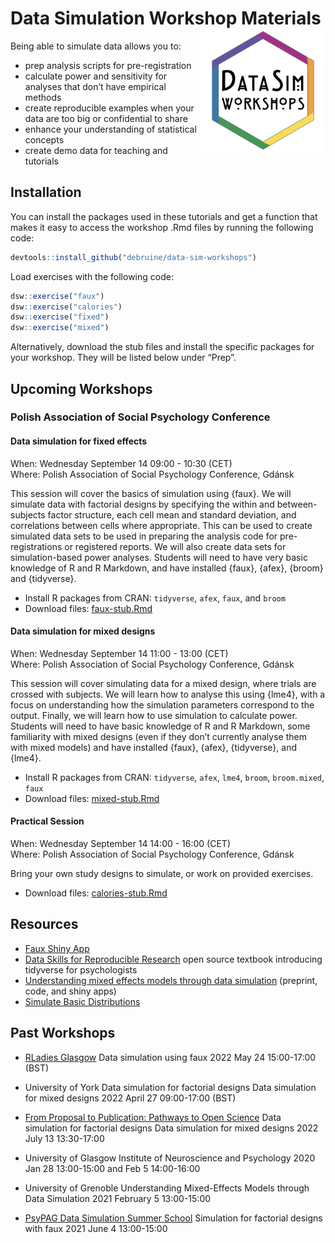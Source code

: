 
# Data Simulation Workshop Materials <img src="man/figures/logo.png" style="float:right; width:200px;" />

Being able to simulate data allows you to:

-   prep analysis scripts for pre-registration
-   calculate power and sensitivity for analyses that don’t have
    empirical methods
-   create reproducible examples when your data are too big or
    confidential to share
-   enhance your understanding of statistical concepts
-   create demo data for teaching and tutorials

## Installation

You can install the packages used in these tutorials and get a function
that makes it easy to access the workshop .Rmd files by running the
following code:

``` r
devtools::install_github("debruine/data-sim-workshops")
```

Load exercises with the following code:

``` r
dsw::exercise("faux")
dsw::exercise("calories")
dsw::exercise("fixed")
dsw::exercise("mixed")
```

Alternatively, download the stub files and install the specific packages
for your workshop. They will be listed below under “Prep”.

## Upcoming Workshops

### Polish Association of Social Psychology Conference

#### Data simulation for fixed effects

When: Wednesday September 14 09:00 - 10:30 (CET)  
Where: Polish Association of Social Psychology Conference, Gdánsk

This session will cover the basics of simulation using {faux}. We will
simulate data with factorial designs by specifying the within and
between-subjects factor structure, each cell mean and standard
deviation, and correlations between cells where appropriate. This can be
used to create simulated data sets to be used in preparing the analysis
code for pre-registrations or registered reports. We will also create
data sets for simulation-based power analyses. Students will need to
have very basic knowledge of R and R Markdown, and have installed
{faux}, {afex}, {broom} and {tidyverse}.

-   Install R packages from CRAN: `tidyverse`, `afex`, `faux`, and
    `broom`
-   Download files:
    [faux-stub.Rmd](https://raw.githubusercontent.com/debruine/data-sim-workshops/master/inst/stubs/faux-stub.Rmd)

#### Data simulation for mixed designs

When: Wednesday September 14 11:00 - 13:00 (CET)  
Where: Polish Association of Social Psychology Conference, Gdánsk

This session will cover simulating data for a mixed design, where trials
are crossed with subjects. We will learn how to analyse this using
{lme4}, with a focus on understanding how the simulation parameters
correspond to the output. Finally, we will learn how to use simulation
to calculate power. Students will need to have basic knowledge of R and
R Markdown, some familiarity with mixed designs (even if they don’t
currently analyse them with mixed models) and have installed {faux},
{afex}, {tidyverse}, and {lme4}.

-   Install R packages from CRAN: `tidyverse`, `afex`, `lme4`, `broom`,
    `broom.mixed`, `faux`
-   Download files:
    [mixed-stub.Rmd](https://raw.githubusercontent.com/debruine/data-sim-workshops/master/inst/stubs/mixed-stub.Rmd)

#### Practical Session

When: Wednesday September 14 14:00 - 16:00 (CET)  
Where: Polish Association of Social Psychology Conference, Gdánsk

Bring your own study designs to simulate, or work on provided exercises.

-   Download files:
    [calories-stub.Rmd](https://raw.githubusercontent.com/debruine/data-sim-workshops/master/inst/stubs/calories-stub.Rmd)

## Resources

-   [Faux Shiny App](https://shiny.psy.gla.ac.uk/debruine/fauxapp/)
-   [Data Skills for Reproducible
    Research](https://psyteachr.github.io/reprores/) open source
    textbook introducing tidyverse for psychologists
-   [Understanding mixed effects models through data
    simulation](https://osf.io/3cz2e/) (preprint, code, and shiny apps)
-   [Simulate Basic
    Distributions](https://shiny.psy.gla.ac.uk/debruine/simulate/)

## Past Workshops

-   [RLadies
    Glasgow](https://www.meetup.com/rladies-glasgow/events/285942871/)
    Data simulation using faux 2022 May 24 15:00-17:00 (BST)

-   University of York Data simulation for factorial designs Data
    simulation for mixed designs 2022 April 27 09:00-17:00 (BST)

-   [From Proposal to Publication: Pathways to Open
    Science](https://www.dropbox.com/s/aydsuk6eahxumzu/OSW-Jul21.pdf?dl=0)
    Data simulation for factorial designs Data simulation for mixed
    designs 2022 July 13 13:30-17:00

-   University of Glasgow Institute of Neuroscience and Psychology 2020
    Jan 28 13:00-15:00 and Feb 5 14:00-16:00

-   University of Grenoble Understanding Mixed-Effects Models through
    Data Simulation 2021 February 5 13:00-15:00

-   [PsyPAG Data Simulation Summer
    School](https://simsummerschool.github.io/) Simulation for factorial
    designs with faux 2021 June 4 13:00-15:00
